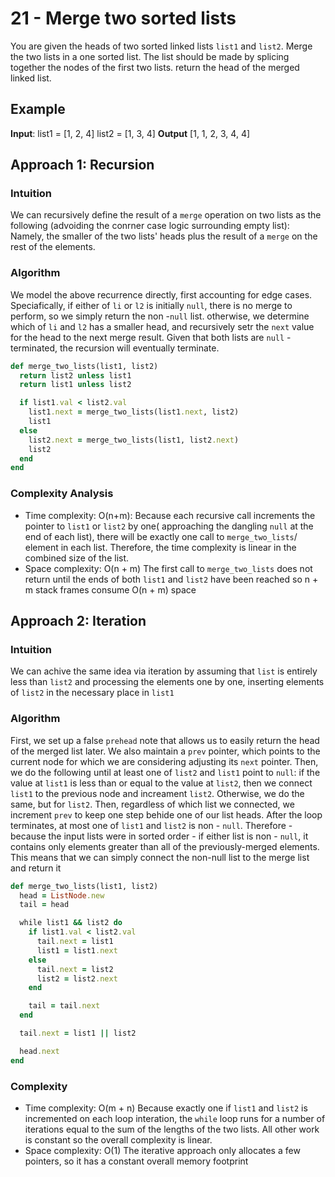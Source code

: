 # 21 - Merge two sorted lists

You are given the heads of two sorted linked lists `list1` and `list2`.
Merge the two lists in a one sorted list. The list should be made by splicing together the nodes of the first two lists.
return the head of the merged linked list.

## Example
**Input**: list1 = [1, 2, 4] list2 = [1, 3, 4]
**Output** [1, 1, 2, 3, 4, 4]


## Approach 1: Recursion
### Intuition
We can recursively define the result of a `merge` operation on two lists as the following (advoiding the conrner case
logic surrounding empty list):
Namely, the smaller of the two lists' heads plus the result of a `merge` on the rest of the elements.

### Algorithm
We model the above recurrence directly, first accounting for edge cases. Speciafically, if either of `li` or `l2` is
initially `null`, there is no merge to perform, so we simply return the non -`null` list. otherwise, we determine which
of `li` and `l2` has a smaller head, and recursively setr the `next` value for the head to the next merge result. Given
that both lists are `null` - terminated, the recursion will eventually terminate.

```ruby
def merge_two_lists(list1, list2)
  return list2 unless list1
  return list1 unless list2

  if list1.val < list2.val
    list1.next = merge_two_lists(list1.next, list2)
    list1
  else
    list2.next = merge_two_lists(list1, list2.next)
    list2
  end
end
```

### Complexity Analysis
- Time complexity: O(n+m): Because each recursive call increments the pointer to `list1` or `list2` by one( approaching
  the dangling `null` at the end of each list), there will be exactly one call to `merge_two_lists`/ element in each list.
  Therefore, the time complexity is linear in the combined size of the list.
- Space complexity: O(n + m)
The first call to `merge_two_lists` does not return until the ends of both `list1` and `list2`  have been reached so n +
m stack frames consume O(n + m) space

## Approach 2: Iteration

### Intuition
We can achive the same idea via iteration by assuming that `list` is entirely less than `list2` and processing the
elements one by one, inserting elements of `list2` in the necessary place in `list1`

### Algorithm
First, we set up a false `prehead` note that allows us to easily return the head of the merged list later. We also
maintain a `prev` pointer, which points to the current node for which we are considering adjusting its `next` pointer.
Then, we do the following until at least one of `list2` and `list1` point to `null`: if the value at `list1` is less than
or equal to the value at `list2`, then we connect `list1` to the previous node and increament `list2`. Otherwise, we do
the same, but for `list2`. Then, regardless of which list we connected, we increment `prev` to keep one step behide one
of our list heads.
After the loop terminates, at most one of `list1` and `list2` is non - `null`. Therefore - because the input lists were
in sorted order - if either list is non - `null`, it contains only elements greater than all of the previously-merged
elements. This means that we can simply connect the non-null list to the merge list and return it
```ruby
def merge_two_lists(list1, list2)
  head = ListNode.new
  tail = head

  while list1 && list2 do
    if list1.val < list2.val
      tail.next = list1
      list1 = list1.next
    else
      tail.next = list2
      list2 = list2.next
    end

    tail = tail.next
  end

  tail.next = list1 || list2

  head.next
end
```

### Complexity

- Time complexity: O(m + n)
Because exactly one if `list1` and `list2` is incremented on each loop interation, the `while` loop runs for a number of
iterations equal to the sum of the lengths of the two lists. All other work is constant so the overall complexity is
linear.
- Space complexity: O(1)
The iterative approach only allocates a few pointers, so it has a constant overall memory footprint



